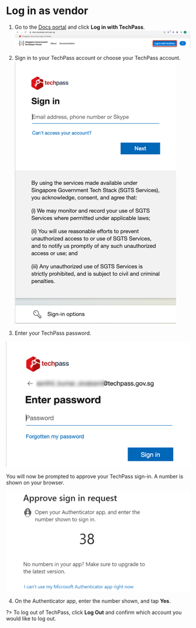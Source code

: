 # Log in as vendor

1. Go to the [Docs portal](https://docs.developer.tech.gov.sg/) and click **Log in with TechPass**.
<kbd>![log-in-with-techpass](assets/images/access-sgts-services-using-techpass/first.png)</kbd>

2.  Sign in to your TechPass account or choose your TechPass account.
<kbd>![sign-in](assets/images/access-sgts-services-using-techpass/vendor-sign-in-new.png)</kbd>

3.  Enter your TechPass password.

<kbd>![log-in-with-techpass](assets/images/access-sgts-services-using-techpass/vendor-password.png)</kbd>

<!--4. Choose an authenticating method.
<kbd>![log-in-with-techpass](assets/images/access-sgts-services-using-techpass/vendor-choose-auth-method.png)</kbd>-->

You will now be prompted to approve your TechPass sign-in. A number is shown on your browser.

 <kbd>![number-mfa](assets/images/onboarding/po-non-se/mfa-number-displayed-on-screen.png)</kbd>

4. On the Authenticator app, enter the number shown, and tap **Yes**.

?> To log out of TechPass, click **Log Out** and confirm which account you would like to log out.
